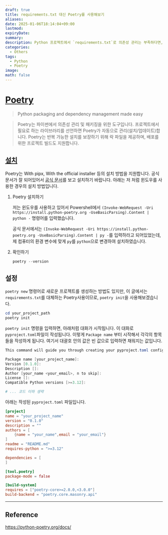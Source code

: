 ```yaml
---
draft: true
title: requirements.txt 대신 Poetry를 사용해보기
aliases: 
date: 2025-01-06T18:14:04+09:00
lastmod: 
expiryDate: 
summary: 
description: Python 프로젝트에서 `requirements.txt`로 의존성 관리는 부족하다면, Poetry로 대신할 수 있습니다. 이 글에서는 Poetry로 `requirements.txt`를 대신할 수준의 간단한 실습기를 담았습니다.
categories:
  - Others
tags:
  - Python
  - Poetry
image: 
math: false
---
```

# [Poetry](https://python-poetry.org/)

> Python packaging and dependency management made easy

> Poetry는 파이썬에서 의존성 관리 및 패키징을 위한 도구입니다. 프로젝트에서 필요로 하는 라이브러리를 선언하면 Poetry가 자동으로 관리(설치/업데이트)합니다. Poetry는 반복 가능한 설치를 보장하기 위해 락 파일을 제공하며, 배포를 위한 프로젝트 빌드도 지원합니다.

## [설치](https://python-poetry.org/docs/#installation)

Poetry는 With pipx, With the official installer 등의 설치 방법을 지원합니다. 공식 문서가 잘 되어있어서 [공식 문서](https://python-poetry.org/docs/#installation)를 보고 설치하기 바랍니다. 아래는 저 처럼 윈도우를 사용한 경우의 설치 방법입니다.

1. Poetry 설치하기

    저는 윈도우를 사용하고 있어서 Powershell에서 `(Invoke-WebRequest -Uri https://install.python-poetry.org -UseBasicParsing).Content | python -` 명령어를 입력했습니다.

    공식 문서에서는 `(Invoke-WebRequest -Uri https://install.python-poetry.org -UseBasicParsing).Content | py -`를 입력하라고 되어있었는데, 제 컴퓨터의 환경 변수에 맞게 `py`를 `python`으로 변경하여 설치하였습니다.

2. 확인하기

    ```Powershell
    poetry --version
    ```

## 설정

`poetry new` 명령어로 새로운 프로젝트를 생성하는 방법도 있지만, 이 글에서는 `requirements.txt`를 대체하는 Poetry사용이므로, `poetry init`을 사용해보겠습니다.

```Powershell
cd your_project_path
poetry init
```

`poetry init` 명령을 입력하면, 아래처럼 대화가 시작됩니다. 이 대화로 `pyproject.toml`파일이 작성됩니다. 이렇게 `Package name` 부터 시작해서 각각의 항목들을 작성하게 됩니다. 여기서 대괄호 안의 값은 빈 값으로 입력하면 채워지는 값입니다.

```Powershell
This command will guide you through creating your pyproject.toml config.

Package name [your_project_name]:
Version [0.1.0]:
Description []:
Author [your_name <your_email>, n to skip]:
License []:
Compatible Python versions [>=3.12]:

# ... 코드 이하 생략
```

아래는 작성된 `pyproject.toml` 파일입니다.

```toml
[project]
name = "your_project_name"
version = "0.1.0"
description = ""
authors = [
    {name = "your_name",email = "your_email"}
]
readme = "README.md"
requires-python = ">=3.12"

dependencies = [
]

[tool.poetry]
package-mode = false

[build-system]
requires = ["poetry-core>=2.0.0,<3.0.0"]
build-backend = "poetry.core.masonry.api"
```

---

## Reference

https://python-poetry.org/docs/